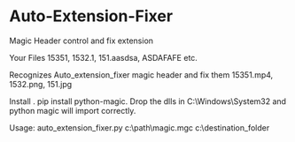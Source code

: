# Auto-Extension-Fixer
Magic Header control and fix extension

Your Files 15351, 1532.1, 151.aasdsa, ASDAFAFE etc.

 Recognizes Auto_extension_fixer magic header and fix them 
 15351.mp4, 1532.png, 151.jpg
 
 Install .
pip install python-magic.
Drop the dlls in C:\Windows\System32 and python magic will import correctly.

Usage: auto_extension_fixer.py c:\path\magic.mgc c:\destination_folder
